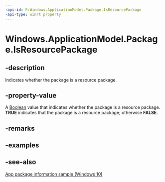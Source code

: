 ```yaml
---
-api-id: P:Windows.ApplicationModel.Package.IsResourcePackage
-api-type: winrt property
---
```


<!-- Property syntax
public bool IsResourcePackage { get; }
-->

# Windows.ApplicationModel.Package.IsResourcePackage

## -description
Indicates whether the package is a resource package.

## -property-value
A [Boolean](https://docs.microsoft.com/dotnet/api/system.boolean?redirectedfrom=MSDN) value that indicates whether the package is a resource package. **TRUE** indicates that the package is a resource package; otherwise **FALSE**.

## -remarks

## -examples

## -see-also
[App package information sample (Windows 10)](https://go.microsoft.com/fwlink/p/?LinkId=620581)
